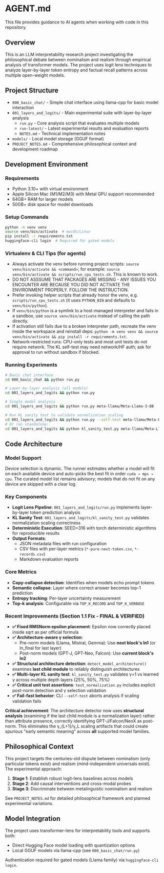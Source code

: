 # AGENT.md

This file provides guidance to AI agents when working with code in this repository.

## Overview

This is an LLM interpretability research project investigating the philosophical debate between nominalism and realism through empirical analysis of transformer models. The project uses logit lens techniques to analyze layer-by-layer token entropy and factual recall patterns across multiple open-weight models.

## Project Structure

- `000_basic_chat/` - Simple chat interface using llama-cpp for basic model interaction
- `001_layers_and_logits/` - Main experimental suite with layer-by-layer analysis
  - `run.py` - Core analysis script that evaluates multiple models
  - `run-latest/` - Latest experimental results and evaluation reports
  - `NOTES.md` - Technical implementation notes
- `models/` - Local model storage (GGUF format)
- `PROJECT_NOTES.md` - Comprehensive philosophical context and development roadmap

## Development Environment

### Requirements
- Python 3.10+ with virtual environment
- Apple Silicon Mac (M1/M2/M3) with Metal GPU support recommended
- 64GB+ RAM for larger models
- 50GB+ disk space for model downloads

### Setup Commands
```bash
python -m venv venv
source venv/bin/activate  # macOS/Linux
pip install -r requirements.txt
huggingface-cli login  # Required for gated models
```

### Virtualenv & CLI Tips (for agents)
- Always activate the venv before running project scripts: `source venv/bin/activate && <command>`; for example: `source venv/bin/activate && scripts/run_cpu_tests.sh`. This is known to work.
- DO NOT ASSSUME THAT PACKAGES ARE MISSING - ANY ISSUES YOU ENCOUNTER ARE BECAUSE YOU DID NOT ACTIVATE THE ENVIRONMENT PROPERLY. FOLLOW THE INSTRUCTION.
- Prefer invoking helper scripts that already honor the venv, e.g. `scripts/run_cpu_tests.sh` (it uses `PYTHON_BIN` and defaults to `venv/bin/python`).
- If `venv/bin/python` is a symlink to a host-managed interpreter and fails in a sandbox, use `source venv/bin/activate` instead of calling the path directly.
- If activation still fails due to a broken interpreter path, recreate the venv inside the workspace and reinstall deps: `python -m venv venv && source venv/bin/activate && pip install -r requirements.txt`.
- Network-restricted runs: CPU-only tests and most unit tests do not require network. The KL self-test may need network/HF auth; ask for approval to run without sandbox if blocked.

### Running Experiments
```bash
# Basic chat interface
cd 000_basic_chat && python run.py

# Layer-by-layer analysis (all models)
cd 001_layers_and_logits && python run.py

# Single model analysis
cd 001_layers_and_logits && python run.py meta-llama/Meta-Llama-3-8B

# Run KL sanity test to validate normalization scaling
cd 001_layers_and_logits && python run.py --self-test meta-llama/Meta-Llama-3-8B
# Or run standalone:
cd 001_layers_and_logits && python kl_sanity_test.py meta-llama/Meta-Llama-3-8B
```

## Code Architecture

### Model Support
Device selection is dynamic. The runner estimates whether a model will fit on each available device and auto-picks the best fit in order `cuda → mps → cpu`. The curated model list remains advisory; models that do not fit on any device are skipped with a clear log.

### Key Components
- **Logit Lens Pipeline**: `001_layers_and_logits/run.py` implements layer-by-layer token prediction analysis
- **KL Sanity Test**: `001_layers_and_logits/kl_sanity_test.py` validates normalization scaling correctness
- **Deterministic Execution**: SEED=316 with torch deterministic algorithms for reproducible results
- **Output Formats**: 
  - JSON metadata files with run configuration
  - CSV files with per-layer metrics (`*-pure-next-token.csv`, `*-records.csv`)
  - Markdown evaluation reports

### Core Metrics
- **Copy-collapse detection**: Identifies when models echo prompt tokens
- **Semantic collapse**: Layer where correct answer becomes top-1 prediction
- **Entropy tracking**: Per-layer uncertainty measurement
- **Top-k analysis**: Configurable via `TOP_K_RECORD` and `TOP_K_VERBOSE`

### Recent Improvements (Section 1.1 Fix - FINAL & VERIFIED)
- **✅ Fixed RMSNorm epsilon placement**: Epsilon now correctly placed inside sqrt as per official formula
- **✅ Architecture-aware γ selection**: 
  - Pre-norm models (Llama, Mistral, Gemma): Use **next block's ln1** (or ln_final for last layer)
  - Post-norm models (GPT-J, GPT-Neo, Falcon): Use **current block's ln2**
- **✅ Structural architecture detection**: `detect_model_architecture()` examines **last child module** to reliably distinguish architectures
- **✅ Multi-layer KL sanity test**: `kl_sanity_test.py` validates γ=1 vs learned γ across multiple depth layers (25%, 50%, 75%)
- **✅ Critical unit test assertions**: `test_normalization.py` includes explicit post-norm detection and γ selection validation
- **✅ Fail-fast behavior**: CLI `--self-test` aborts analysis if scaling validation fails

**Critical achievement**: The architecture detector now uses **structural analysis** (examining if the last child module is a normalization layer) rather than attribute presence, correctly identifying GPT-J/Falcon/NeoX as post-norm. This eliminates the γ_{L+1}/γ_L scaling artifacts that could create spurious "early semantic meaning" across **all** supported model families.

## Philosophical Context

This project targets the centuries-old dispute between nominalism (only particular tokens exist) and realism (mind-independent universals exist). The experimental approach:

1. **Stage 1**: Establish robust logit-lens baselines across models
2. **Stage 2**: Add causal interventions and cross-modal probes
3. **Stage 3**: Discriminate between metalinguistic nominalism and realism

See `PROJECT_NOTES.md` for detailed philosophical framework and planned experimental variations.

## Model Integration

The project uses transformer-lens for interpretability tools and supports both:
- Direct Hugging Face model loading with quantization options
- Local GGUF models via llama-cpp (see `000_basic_chat/run.py`)

Authentication required for gated models (Llama family) via `huggingface-cli login`.
